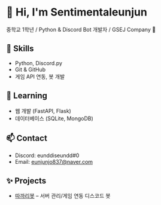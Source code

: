 # 👋 Hi, I'm Sentimentaleunjun
중학교 1학년 / Python & Discord Bot 개발자 / GSEJ Company 🚀  

## 🔧 Skills
- Python, Discord.py
- Git & GitHub
- 게임 API 연동, 봇 개발

## 🌱 Learning
- 웹 개발 (FastAPI, Flask)
- 데이터베이스 (SQLite, MongoDB)

## 📫 Contact
- Discord: eunddiseundd#0
- Email: eunjunjo837@naver.com

## ✨ Projects
- [따까리봇](https://github.com/Sentimentaleunjun/takkari-bot) – 서버 관리/게임 연동 디스코드 봇
